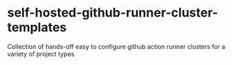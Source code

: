 # self-hosted-github-runner-cluster-templates
Collection of hands-off easy to configure github action runner clusters for a variety of project types
